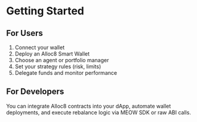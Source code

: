 # Getting Started

## For Users

1. Connect your wallet
2. Deploy an Alloc8 Smart Wallet
3. Choose an agent or portfolio manager
4. Set your strategy rules (risk, limits)
5. Delegate funds and monitor performance

## For Developers

You can integrate Alloc8 contracts into your dApp, automate wallet deployments, and execute rebalance logic via MEOW SDK or raw ABI calls.
